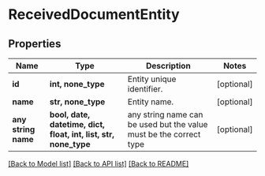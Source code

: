# ReceivedDocumentEntity


## Properties
Name | Type | Description | Notes
------------ | ------------- | ------------- | -------------
**id** | **int, none_type** | Entity unique identifier. | [optional] 
**name** | **str, none_type** | Entity name. | [optional] 
**any string name** | **bool, date, datetime, dict, float, int, list, str, none_type** | any string name can be used but the value must be the correct type | [optional]

[[Back to Model list]](../README.md#documentation-for-models) [[Back to API list]](../README.md#documentation-for-api-endpoints) [[Back to README]](../README.md)


